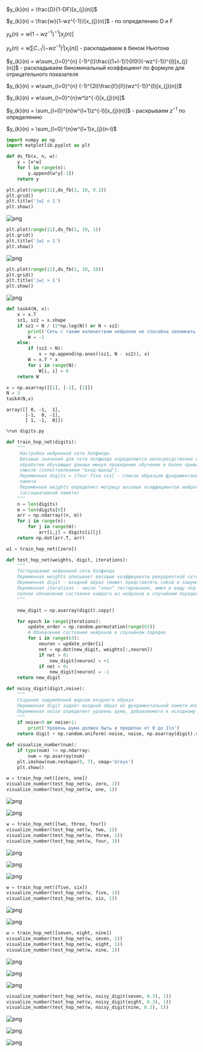 
$y_{k}(n) = \frac{D}{1-DF}[x_{j}(n)]$

$y_{k}(n) = \frac{w}{1-wz^{-1}}[x_{j}(n)]$ - по определению D и F

$y_{k}(n) = w(1-wz^{-1})^{-1}[x_{j}(n)]$

$y_{k}(n) = w\sum C_{-1}^{l}(-wz^{-1})^{l}[x_{j}(n)]$ - раскладываем в бином Ньютона

$y_{k}(n) = w\sum_{l=0}^{n} (-1)^{l}\frac{(1+l-1)!}{l!0!}(-wz^{-1})^{l}[x_{j}(n)]$ - раскладываем биноминальный 
коэффициент по формуле для отрицательного показателя

$y_{k}(n) = w\sum_{l=0}^{n} (-1)^{2l}\frac{l!}{l!}(wz^{-1})^{l}[x_{j}(n)]$

$y_{k}(n) = w\sum_{l=0}^{n}w^lz^{-l}[x_{j}(n)]$

$y_{k}(n) = \sum_{l=0}^{n}w^{l+1}z^{-l}[x_{j}(n)]$ - раскрываем $z^{-1}$ по определению

$y_{k}(n) = \sum_{l=0}^{n}w^{l+1}x_{j}(n-l)$



```python
import numpy as np
import matplotlib.pyplot as plt
```


```python
def ds_fb(x, n, w):
    y = [x*w]
    for l in range(n):
        y.append(w*y[-1])
    return y
```


```python
plt.plot(range(11),ds_fb(1, 10, 0.1))
plt.grid()
plt.title('|w| < 1')
plt.show()
```


![png](Lab5_files/Lab5_3_0.png)



```python
plt.plot(range(11),ds_fb(1, 10, 1))
plt.grid()
plt.title('|w| = 1')
plt.show()
```


![png](Lab5_files/Lab5_4_0.png)



```python
plt.plot(range(11),ds_fb(1, 10, 10))
plt.grid()
plt.title('|w| > 1')
plt.show()
```


![png](Lab5_files/Lab5_5_0.png)



```python
def task4(N, x):
    x = x.T
    sz1, sz2 = x.shape
    if sz1 > N / (2*np.log(N)) or N < sz2:
        print('Сеть с таким количеством нейронов не способна запомнить данные образцы')
        W = -1
    else:
        if (sz2 < N):
            x = np.append(np.ones((sz1, N - sz2)), x)
        W = x.T * x
        for i in range(N):
            W[i, i] = 0
    return W
```


```python
x = np.asarray([[1], [-1], [1]])
N = 3
task4(N,x)
```




    array([[ 0, -1,  1],
           [-1,  0, -1],
           [ 1, -1,  0]])




```python
%run digits.py
```


```python
def train_hop_net(digits):
    """
     Настройка нейронной сети Хопфилда. 
     Весовые значения для сети Хопфилда определяются непосресдственно в процессе
     обработки обучающих данных минуя проведение обучения в более привычном
     смысле (сопоставлением "вход-выход").
     Переменная digits = {four five six} - список образцов фундаментальной
     памяти
     Переменная weights определяет матрицу весовых коэффициентов нейронной сети Хопфилда
     (ассоциативной памяти)
    """
    n = len(digits)
    m = len(digits[0])
    arr = np.ndarray((n, m))
    for i in range(n):
        for j in range(m):
            arr[i,j] = digits[i][j]
    return np.dot(arr.T, arr)
```


```python
w1 = train_hop_net([zero])
```


```python
def test_hop_net(weights, digit, iterations):
    """
    Тестирование нейронной сети Хопфилда
    Переменная weights описывает весовые коэффициенты рекуррентной сети с сохраненными элементами фундаментальной памяти
    Переменная digit - входной образ (может представлять собой и зашумленную версию исходного вектора)
    Переменная iterations - число "эпох" тестирования, имея в виду под эпохой
    полное обновление состояния каждого из нейронов в случайном порядке
    """

    new_digit = np.asarray(digit).copy()

    for epoch in range(iterations):
        update_order = np.random.permutation(range(63))
        # Обновление состояния нейронов в случайном порядке
        for i in range(63):
            neuron = update_order[i]
            net = np.dot(new_digit, weights[:,neuron])
            if net > 0:
                new_digit[neuron] = +1
            if net < 0:
                new_digit[neuron] = -1
    return new_digit
```


```python
def noisy_digit(digit,noise):
    """
    Создание зашумлённой версии входного образа
    Переменная digit задаёт входной образ из фундаментальной памяти или произвольный образ
    Переменная noise определяет уровень шума, добавляемого к исходному вектору
    """
    if noise<0 or noise>1:
        print('Уровень шума должен быть в пределах от 0 до 1\n')
    return digit + np.random.uniform(-noise, noise, np.asarray(digit).size)
```


```python
def visualize_number(num):
    if type(num) != np.ndarray:
        num = np.asarray(num)
    plt.imshow(num.reshape(9, 7), cmap='Greys')
    plt.show()
```


```python
w = train_hop_net([zero, one])
visualize_number(test_hop_net(w, zero, 1))
visualize_number(test_hop_net(w, one, 1))
```


![png](Lab5_files/Lab5_14_0.png)



![png](Lab5_files/Lab5_14_1.png)



```python
w = train_hop_net([two, three, four])
visualize_number(test_hop_net(w, two, 1))
visualize_number(test_hop_net(w, three, 1))
visualize_number(test_hop_net(w, four, 1))
```


![png](Lab5_files/Lab5_15_0.png)



![png](Lab5_files/Lab5_15_1.png)



![png](Lab5_files/Lab5_15_2.png)



```python
w = train_hop_net([five, six])
visualize_number(test_hop_net(w, five, 1))
visualize_number(test_hop_net(w, six, 1))
```


![png](Lab5_files/Lab5_16_0.png)



![png](Lab5_files/Lab5_16_1.png)



```python
w = train_hop_net([seven, eight, nine])
visualize_number(test_hop_net(w, seven, 1))
visualize_number(test_hop_net(w, eight, 1))
visualize_number(test_hop_net(w, nine, 1))
```


![png](Lab5_files/Lab5_17_0.png)



![png](Lab5_files/Lab5_17_1.png)



![png](Lab5_files/Lab5_17_2.png)



```python
visualize_number(test_hop_net(w, noisy_digit(seven, 0.3), 1))
visualize_number(test_hop_net(w, noisy_digit(eight, 0.3), 1))
visualize_number(test_hop_net(w, noisy_digit(nine, 0.3), 1))
```


![png](Lab5_files/Lab5_18_0.png)



![png](Lab5_files/Lab5_18_1.png)



![png](Lab5_files/Lab5_18_2.png)

